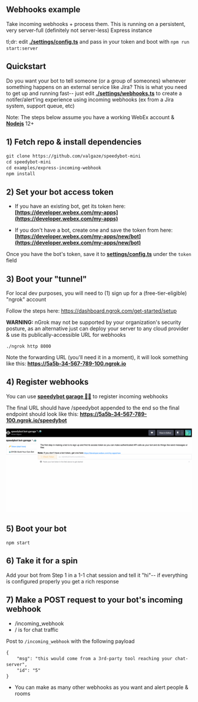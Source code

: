 ## Webhooks example

Take incoming webhooks + process them. This is running on a persistent, very server-full (definitely not server-less) Express instance

tl;dr: edit **[./settings/config.ts](./settings/config.ts)** and pass in your token and boot with `npm run start:server`

## Quickstart

Do you want your bot to tell someone (or a group of someones) whenever something happens on an external service like Jira? This is what you need to get up and running fast-- just edit **[./settings/webhooks.ts](./settings/webhooks.ts)** to create a notifer/alert'ing experience using incoming webhooks (ex from a Jira system, support queue, etc)

Note: The steps below assume you have a working WebEx account & **[Nodejs](https://nodejs.org/en/download/)** 12+

## 1) Fetch repo & install dependencies

```
git clone https://github.com/valgaze/speedybot-mini
cd speedybot-mini
cd examples/express-incoming-webhook
npm install
```

## 2) Set your bot access token

- If you have an existing bot, get its token here: **[https://developer.webex.com/my-apps](https://developer.webex.com/my-apps)**

- If you don't have a bot, create one and save the token from here: **[https://developer.webex.com/my-apps/new/bot](https://developer.webex.com/my-apps/new/bot)**

Once you have the bot's token, save it to **[settings/config.ts](./settings/config.ts)** under the `token` field

## 3) Boot your "tunnel"

For local dev purposes, you will need to (1) sign up for a (free-tier-eligible) "ngrok" account

Follow the steps here: https://dashboard.ngrok.com/get-started/setup

**WARNING:** nGrok may not be supported by your organization's security posture, as an alternative just can deploy your server to any cloud provider & use its publically-accessible URL for webhooks

```
./ngrok http 8000
```

Note the forwarding URL (you'll need it in a moment), it will look something like this: **https://5a5b-34-567-789-100.ngrok.io**

## 4) Register webhooks

You can use **[speedybot garage 🔧🤖](https://codepen.io/valgaze/pen/MWVjEZV)** to register incoming webhooks

The final URL should have /speedybot appended to the end so the final endpoint should look like this: **https://5a5b-34-567-789-100.ngrok.io/speedybot**

![image](./../aws-lambda/assets/speedybot_garage_demo.gif)

## 5) Boot your bot

```
npm start
```

## 6) Take it for a spin

Add your bot from Step 1 in a 1-1 chat session and tell it "hi"-- if everything is configured properly you get a rich response

## 7) Make a POST request to your bot's incoming webhook

- /incoming_webhook
- / is for chat traffic

Post to `/incoming_webhook` with the following payload

```
{
	"msg": "this would come from a 3rd-party tool reaching your chat-server",
	"id": "5"
}
```

- You can make as many other webhooks as you want and alert people & rooms
